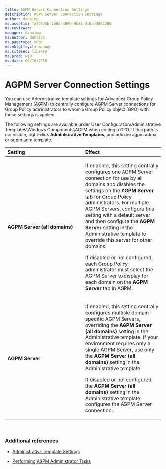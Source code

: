 ```yaml
---
title: AGPM Server Connection Settings
description: AGPM Server Connection Settings
author: dansimp
ms.assetid: faf78e5b-2b0d-4069-9b8c-910add892200
ms.reviewer: 
manager: dansimp
ms.author: dansimp
ms.pagetype: mdop
ms.mktglfcycl: manage
ms.sitesec: library
ms.prod: w10
ms.date: 06/16/2016
---
```



# AGPM Server Connection Settings


You can use Administrative template settings for Advanced Group Policy Management (AGPM) to centrally configure AGPM Server connections for Group Policy administrators to whom a Group Policy object (GPO) with these settings is applied.

The following settings are available under User Configuration\\Administrative Templates\\Windows Components\\AGPM when editing a GPO. If this path is not visible, right-click **Administrative Templates**, and add the agpm.admx or agpm.adm template.

<table>
<colgroup>
<col width="50%" />
<col width="50%" />
</colgroup>
<thead>
<tr class="header">
<th align="left">Setting</th>
<th align="left">Effect</th>
</tr>
</thead>
<tbody>
<tr class="odd">
<td align="left"><p><strong>AGPM Server (all domains)</strong></p></td>
<td align="left"><p>If enabled, this setting centrally configures one AGPM Server connection for use by all domains and disables the settings on the <strong>AGPM Server</strong> tab for Group Policy administrators. For multiple AGPM Servers, configure this setting with a default server and then configure the <strong>AGPM Server</strong> setting in the Administrative template to override this server for other domains.</p>
<p>If disabled or not configured, each Group Policy administrator must select the AGPM Server to display for each domain on the <strong>AGPM Server</strong> tab in AGPM.</p></td>
</tr>
<tr class="even">
<td align="left"><p><strong>AGPM Server</strong></p></td>
<td align="left"><p>If enabled, this setting centrally configures multiple domain-specific AGPM Servers, overriding the <strong>AGPM Server (all domains)</strong> setting in the Administrative template. If your environment requires only a single AGPM Server, use only the <strong>AGPM Server (all domains)</strong> setting in the Administrative template.</p>
<p>If disabled or not configured, the <strong>AGPM Server (all domains)</strong> setting in the Administrative template configures the AGPM Server connection.</p></td>
</tr>
</tbody>
</table>

 

### Additional references

-   [Administrative Template Settings](administrative-template-settings.md)

-   [Performing AGPM Administrator Tasks](performing-agpm-administrator-tasks.md)

 

 





